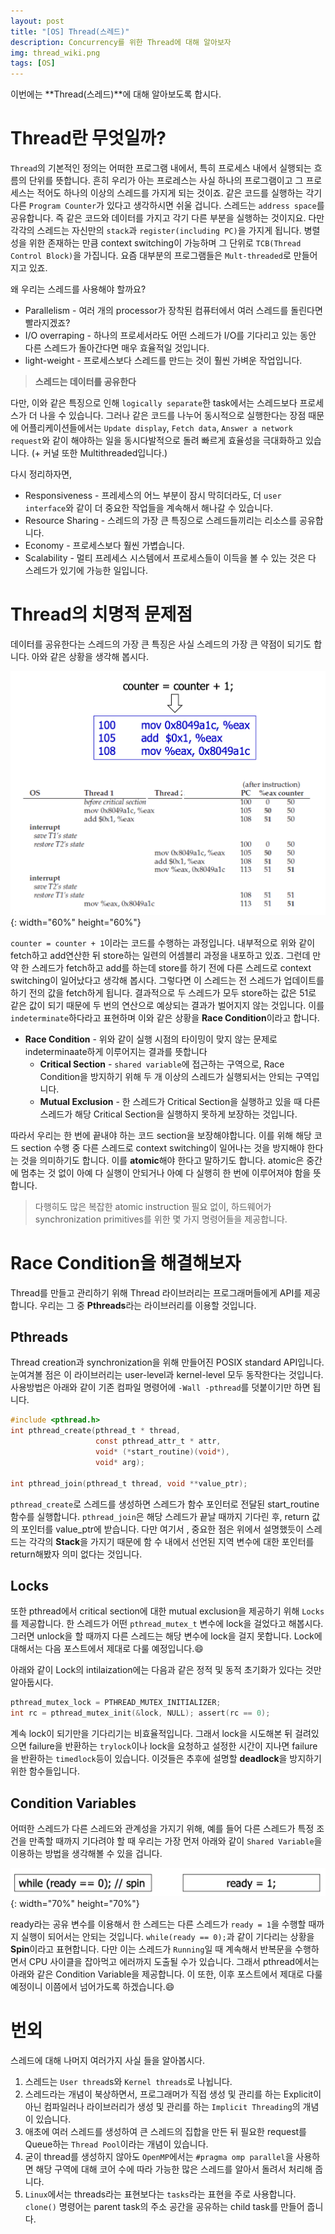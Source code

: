 ```yaml
---
layout: post
title: "[OS] Thread(스레드)"
description: Concurrency를 위한 Thread에 대해 알아보자
img: thread_wiki.png
tags: [OS]
---
```


이번에는 **Thread(스레드)**에 대해 알아보도록 합시다.

# Thread란 무엇일까?

`Thread`의 기본적인 정의는 어떠한 프로그램 내에서, 특히 프로세스 내에서 실행되는 흐름의 단위를 뜻합니다. 흔히 우리가 아는 프로레스는 사실 하나의 프로그램이고 그 프로세스는 적어도 하나의 이상의 스레드를 가지게 되는 것이죠. 같은 코드를 실행하는 각기 다른 `Program Counter`가 있다고 생각하시면 쉬울 겁니다. 스레드는 `address space`를 공유합니다. 즉 같은 코드와 데이터를 가지고 각기 다른 부분을 실행하는 것이지요. 다만 각각의 스레드는 자신만의 `stack`과 `register(including PC)`을 가지게 됩니다. 병렬성을 위한 존재하는 만큼 context switching이 가능하며 그 단위로 `TCB(Thread Control Block)`을 가집니다. 요즘 대부분의 프로그램들은 `Mult-threaded`로 만들어지고 있죠.

왜 우리는 스레드를 사용해야 할까요?

- Parallelism - 여러 개의 processor가 장착된 컴퓨터에서 여러 스레드를 돌린다면 빨라지겠죠?
- I/O overraping - 하나의 프로세서라도 어떤 스레드가 I/O를 기다리고 있는 동안 다른 스레드가 돌아간다면 매우 효율적일 것입니다.
- light-weight - 프로세스보다 스레드를 만드는 것이 훨씬 가벼운 작업입니다.

> **스레드는 데이터를 공유한다**

다만, 이와 같은 특징으로 인해 `logically separate`한 task에서는 스레드보다 프로세스가 더 나을 수 있습니다. 그러나 같은 코드를 나누어 동시적으로 실행한다는 장점 때문에 어플리케이션들에서는 `Update display`, `Fetch data`, `Answer a network request`와 같이 해야하는 일을 동시다발적으로 돌려 빠르게 효율성을 극대화하고 있습니다.
(+ 커널 또한 Multithreaded입니다.)

다시 정리하자면,

- Responsiveness - 프레세스의 어느 부분이 잠시 막히더라도, 더 `user interface`와 같이 더 중요한 작업들을 계속해서 해나갈 수 있습니다.
- Resource Sharing - 스레드의 가장 큰 특징으로 스레드들끼리는 리소스를 공유합니다.
- Economy - 프로세스보다 훨씬 가볍습니다.
- Scalability - 멀티 프레세스 시스템에서 프로세스들이 이득을 볼 수 있는 것은 다 스레드가 있기에 가능한 일입니다.

# Thread의 치명적 문제점

데이터를 공유한다는 스레드의 가장 큰 특징은 사실 스레드의 가장 큰 약점이 되기도 합니다.
아와 같은 상황을 생각해 봅시다.

![uncontrolled_scheduling](/assets/img/os_thread/uncontrolled_scheduling.png){: width="60%" height="60%"}

`counter = counter + 1`이라는 코드를 수행하는 과정입니다. 내부적으로 위와 같이 fetch하고 add연산한 뒤 store하는 일련의 어셈블리 과정을 내포하고 있죠. 그런데 만약 한 스레드가 fetch하고 add를 하는데 store를 하기 전에 다른 스레드로 context switching이 일어났다고 생각해 봅시다. 그렇다면 이 스레드는 전 스레드가 업데이트를 하기 전의 값을 fetch하게 됩니다. 결과적으로 두 스레드가 모두 store하는 값은 51로 같은 값이 되기 때문에 두 번의 연산으로 예상되는 결과가 벌어지지 않는 것입니다. 이를 `indeterminate`하다라고 표현하며 이와 같은 상황을 **Race Condition**이라고 합니다.

- **Race Condition** - 위와 같이 실행 시점의 타이밍이 맞지 않는 문제로 indeterminaate하게 이루어지는 결과를 뜻합니다
  - **Critical Section** - `shared variable`에 접근하는 구역으로, Race Condition을 방지하기 위해 두 개 이상의 스레드가 실행되서는 안되는 구역입니다.
  - **Mutual Exclusion** - 한 스레드가 Critical Section을 실행하고 있을 때 다른 스레드가 해당 Critical Section을 실행하지 못하게 보장하는 것입니다.

따라서 우리는 한 번에 끝내야 하는 코드 section을 보장해야합니다. 이를 위해 해당 코드 section 수행 중 다른 스레드로 context switching이 일어나는 것을 방지해야 한다는 것을 의미하기도 합니다. 이를 **atomic**해야 한다고 말하기도 합니다. atomic은 중간에 멈추는 것 없이 아예 다 실행이 안되거나 아예 다 실행히 한 번에 이루어져야 함을 뜻합니다.

> 다행히도 많은 복잡한 atomic instruction 필요 없이, 하드웨어가 synchronization primitives를 위한 몇 가지 명령어들을 제공합니다.

# Race Condition을 해결해보자

Thread를 만들고 관리하기 위해 Thread 라이브러리는 프로그래머들에게 API를 제공합니다. 우리는 그 중 **Pthreads**라는 라이브러리를 이용할 것입니다.

## Pthreads

Thread creation과 synchronization을 위해 만들어진 POSIX standard API입니다. 눈여겨볼 점은 이 라이브러리는 user-level과 kernel-level 모두 동작한다는 것입니다. 사용방법은 아래와 같이 기존 컴파일 명령어에 `-Wall -pthread`를 덧붙이기만 하면 됩니다.

```c
#include <pthread.h>
int pthread_create(pthread_t * thread,
                   const pthread_attr_t * attr,
                   void* (*start_routine)(void*),
                   void* arg);

int pthread_join(pthread_t thread, void **value_ptr);
```

`pthread_create`로 스레드를 생성하면 스레드가 함수 포인터로 전달된 start_routine 함수를 실행합니다. `pthread_join`은 해당 스레드가 끝날 때까지 기다린 후, return 값의 포인터를 value_ptr에 받습니다. 다만 여기서 , 중요한 점은 위에서 설명했듯이 스레드는 각각의 **Stack**을 가지기 때문에 함 수 내에서 선언된 지역 변수에 대한 포인터를 return해봤자 의미 없다는 것입니다.

## Locks

또한 pthread에서 critical section에 대한 mutual exclusion을 제공하기 위해 `Locks`를 제공합니다. 한 스레드가 어떤 `pthread_mutex_t` 변수에 lock을 걸었다고 해봅시다. 그러면 unlock을 할 때까지 다른 스레드는 해당 변수에 lock을 걸지 못합니다. Lock에 대해서는 다음 포스트에서 제대로 다룰 예정입니다.:smile:

아래와 같이 Lock의 intilaization에는 다음과 같은 정적 및 동적 초기화가 있다는 것만 알아둡시다.

```c
pthread_mutex_lock = PTHREAD_MUTEX_INITIALIZER;
int rc = pthread_mutex_init(&lock, NULL); assert(rc == 0);
```

계속 lock이 되기만을 기다리기는 비효율적입니다. 그래서 lock을 시도해본 뒤 걸려있으면 failure을 반환하는 `trylock`이나 lock을 요청하고 설정한 시간이 지나면 failure을 반환하는 `timedlock`등이 있습니다. 이것들은 추후에 설명할 **deadlock**을 방지하기 위한 함수들입니다.

## Condition Variables

어떠한 스레드가 다른 스레드와 관계성을 가지기 위해, 예를 들어 다른 스레드가 특정 조건을 만족할 때까지 기다려야 할 때 우리는 가장 먼저 아래와 같이 `Shared Variable`을 이용하는 방법을 생각해볼 수 있을 겁니다.

![spin_exampel](/assets/img/os_thread/spin_example.png){: width="70%" height="70%"}

ready라는 공유 변수를 이용해서 한 스레드는 다른 스레드가 `ready = 1`을 수행할 때까지 실행이 되어서는 안되는 것입니다. `while(ready == 0);`과 같이 기다리는 상황을 **Spin**이라고 표현합니다. 다만 이는 스레드가 `Running`일 때 계속해서 반복문을 수행하면서 CPU 사이클을 잡아먹고 에러까지 도출될 수가 있습니다. 그래서 pthread에서는 아래와 같은 Condition Variable을 제공합니다. 이 또한, 이후 포스트에서 제대로 다룰 예정이니 이쯤에서 넘어가도록 하겠습니다.:smile:

# 번외

스레드에 대해 나머지 여러가지 사실 들을 알아봅시다.

1. 스레드는 `User thread`s와 `Kernel threads`로 나뉩니다.
2. 스레드라는 개념이 북상하면서, 프로그래머가 직접 생성 및 관리를 하는 Explicit이 아닌 컴파일러나 라이브러리가 생성 및 관리를 하는 `Implicit Threading`의 개념이 있습니다.
3. 애초에 여러 스레드를 생성하여 큰 스레드의 집합을 만든 뒤 필요한 request를 Queue하는 `Thread Pool`이라는 개념이 있습니다.
4. 굳이 thread를 생성하지 않아도 `OpenMP`에서는 `#pragma omp parallel`을 사용하면 해당 구역에 대해 코어 수에 따라 가능한 많은 스레드를 알아서 돌려서 처리해 줍니다.
5. `Linux`에서는 threads라는 표현보다는 `tasks`라는 표현을 주로 사용합니다. `clone()` 명령어는 parent task의 주소 공간을 공유하는 child task를 만들어 줍니다.
